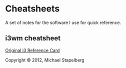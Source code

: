 # Cheatsheets
A set of notes for the software I use for quick reference.

## i3wm cheatsheet

[Original i3 Reference Card](https://i3wm.org/docs/refcard.html)

Copyright © 2012, Michael Stapelberg